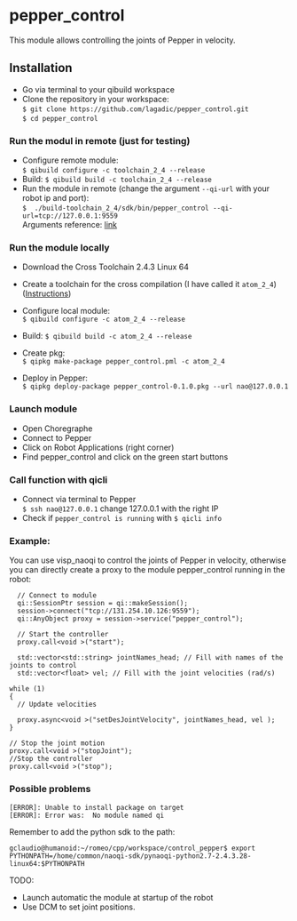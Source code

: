 # pepper_control
This module allows controlling the joints of Pepper in velocity. 

## Installation
* Go via terminal to your qibuild workspace
* Clone the repository in your workspace:   
`$ git clone https://github.com/lagadic/pepper_control.git`   
`$ cd pepper_control`   

### Run the modul in remote (just for testing)
* Configure remote module:  
`$ qibuild configure -c toolchain_2_4 --release`  
* Build:
`$ qibuild build -c toolchain_2_4 --release`
* Run the module in remote (change the argument `--qi-url`  with your robot ip and port):  
`$  ./build-toolchain_2_4/sdk/bin/pepper_control --qi-url=tcp://127.0.0.1:9559`    
 Arguments reference: [link](http://doc.aldebaran.com/2-4/dev/libqi/guide/qi-app-arguments.html)

### Run the module locally 
* Download the Cross Toolchain 2.4.3 Linux 64
* Create a toolchain for the cross compilation (I have called it `atom_2_4`) ([Instructions](http://doc.aldebaran.com/2-4/dev/cpp/install_guide.html#e-compile-and-run-an-example))   

* Configure local module:  
`$ qibuild configure -c atom_2_4 --release`  
* Build:
`$ qibuild build -c atom_2_4 --release`
* Create pkg:  
`$ qipkg make-package pepper_control.pml -c atom_2_4`
* Deploy in Pepper:  
`$ qipkg deploy-package pepper_control-0.1.0.pkg --url nao@127.0.0.1`

### Launch module  
* Open Choregraphe  
* Connect to Pepper  
* Click on Robot Applications (right corner)
* Find pepper_control and click on the green start buttons

### Call function with qicli
* Connect via terminal to Pepper   
`$ ssh nao@127.0.0.1` change 127.0.0.1 with the right IP
* Check if `pepper_control is running` with 
`$ qicli info`

### Example:
You can use visp_naoqi to control the joints of Pepper in velocity, otherwise you can directly create a proxy to the module pepper_control running in the robot:

```
  // Connect to module
  qi::SessionPtr session = qi::makeSession();
  session->connect("tcp://131.254.10.126:9559");
  qi::AnyObject proxy = session->service("pepper_control");
  
  // Start the controller
  proxy.call<void >("start");
  
  std::vector<std::string> jointNames_head; // Fill with names of the joints to control
  std::vector<float> vel; // Fill with the joint velocities (rad/s)

while (1)
{
  // Update velocities
 
  proxy.async<void >("setDesJointVelocity", jointNames_head, vel );
}

// Stop the joint motion
proxy.call<void >("stopJoint");
//Stop the controller
proxy.call<void >("stop");

``` 



### Possible problems
```
[ERROR]: Unable to install package on target
[ERROR]: Error was:  No module named qi
```
Remember to add the python sdk to the path:   
```
gclaudio@humanoid:~/romeo/cpp/workspace/control_pepper$ export PYTHONPATH=/home/common/naoqi-sdk/pynaoqi-python2.7-2.4.3.28-linux64:$PYTHONPATH 
```


TODO:
* Launch automatic the module at startup of the robot
* Use DCM to set joint positions.
